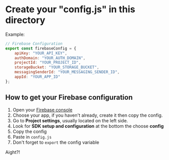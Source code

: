# Create your "config.js" in this directory

Example:
```javascript
// Firebase Configuration
export const firebaseConfig = {
    apiKey: "YOUR_API_KEY",
    authDomain: "YOUR_AUTH_DOMAIN",
    projectId: "YOUR_PROJECT_ID",
    storageBucket: "YOUR_STORAGE_BUCKET",
    messagingSenderId: "YOUR_MESSAGING_SENDER_ID",
    appId: "YOUR_APP_ID"
};
```

## How to get your Firebase configuration

1. Open your [Firebase console](https://console.firebase.google.com/)
2. Choose your app, if you haven't already, create it then copy the config.
3. Go to **Project settings**, usually located on the left side.
4. Look for **SDK setup and configuration** at the bottom the choose **config**
5. Copy the config
6. Paste in `config.js`
7. Don't forget to `export` the config variable

Aight?!